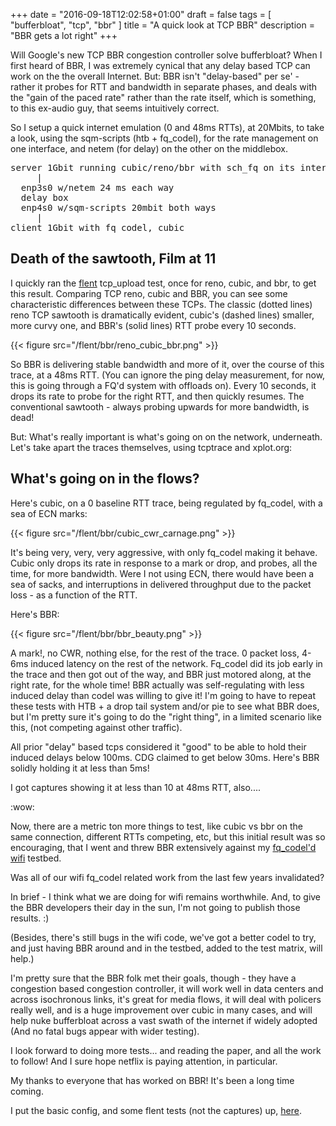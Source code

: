 +++
date = "2016-09-18T12:02:58+01:00"
draft = false
tags = [ "bufferbloat", "tcp", "bbr" ]
title = "A quick look at TCP BBR"
description = "BBR gets a lot right"
+++

Will Google's new TCP BBR congestion controller solve bufferbloat?
When I first heard of BBR, I was extremely cynical that any delay
based TCP can work on the the overall Internet. But: BBR isn't
"delay-based" per se' - rather it probes for RTT and bandwidth in
separate phases, and deals with the "gain of the paced rate" rather
than the rate itself, which is something, to this ex-audio guy, that
seems intuitively correct.

So I setup a quick internet emulation (0 and 48ms RTTs), at 20Mbits,
to take a look, using the sqm-scripts (htb + fq_codel), for the rate
management on one interface, and netem (for delay) on the other on the
middlebox.

<pre>
server 1Gbit running cubic/reno/bbr with sch_fq on its interfaces
     |
  enp3s0 w/netem 24 ms each way
  delay box
  enp4s0 w/sqm-scripts 20mbit both ways
     |
client 1Gbit with fq_codel, cubic
</pre>

## Death of the sawtooth, Film at 11

I quickly ran the [flent](https://flent.org) tcp_upload test, once for
reno, cubic, and bbr, to get this result. Comparing TCP reno, cubic
and BBR, you can see some characteristic differences between these
TCPs. The classic (dotted lines) reno TCP sawtooth is dramatically
evident, cubic's (dashed lines) smaller, more curvy one, and BBR's (solid
lines) RTT probe every 10 seconds.

{{< figure src="/flent/bbr/reno_cubic_bbr.png" >}}

So BBR is delivering stable bandwidth and more of it, over the course
of this trace, at a 48ms RTT. (You can ignore the ping delay
measurement, for now, this is going through a FQ'd system with
offloads on). Every 10 seconds, it drops its rate to probe for the
right RTT, and then quickly resumes. The conventional sawtooth -
always probing upwards for more bandwidth, is dead!

But: What's really important is what's going on on the network,
underneath. Let's take apart the traces themselves, using tcptrace and
xplot.org:

## What's going on in the flows?

Here's cubic, on a 0 baseline RTT trace, being regulated by fq_codel,
with a sea of ECN marks:

{{< figure src="/flent/bbr/cubic_cwr_carnage.png" >}}

It's being very, very, very aggressive, with only fq_codel making it
behave. Cubic only drops its rate in response to a mark or drop, and
probes, all the time, for more bandwidth. Were I not using ECN, there
would have been a sea of sacks, and interruptions in delivered
throughput due to the packet loss - as a function of the RTT.

Here's BBR:

{{< figure src="/flent/bbr/bbr_beauty.png" >}}

A mark!, no CWR, nothing else, for the rest of the trace. 0 packet
loss, 4-6ms induced latency on the rest of the network. Fq_codel did its
job early in the trace and then got out of the way, and BBR just
motored along, at the right rate, for the whole time! BBR actually was
self-regulating with less induced delay than codel was willing to give
it! I'm going to have to repeat these tests with HTB + a drop tail
system and/or pie to see what BBR does, but I'm pretty sure it's going
to do the "right thing", in a limited scenario like this, (not
competing against other traffic).

All prior "delay" based tcps considered it "good" to be able to hold
their induced delays below 100ms. CDG claimed to get below
30ms. Here's BBR solidly holding it at less than 5ms!

I got captures showing it at less than 10 at 48ms RTT, also....

:wow:

Now, there are a metric ton more things to test, like cubic vs bbr on
the same connection, different RTTs competing, etc, but this initial
result was so encouraging, that I went and threw BBR extensively
against my [fq_codel'd wifi](/tags/ath9k) testbed.

Was all of our wifi fq_codel related work from the last few years invalidated?

In brief - I think what we are doing for wifi remains worthwhile. And,
to give the BBR developers their day in the sun, I'm not going to
publish those results. :)

(Besides, there's still bugs in the wifi code, we've got a better codel
to try, and just having BBR around and in the testbed, added to the
test matrix, will help.)

I'm pretty sure that the BBR folk met their goals, though - they have
a congestion based congestion controller, it will work well in data
centers and across isochronous links, it's great for media flows, it
will deal with policers really well, and is a huge improvement over
cubic in many cases, and will help nuke bufferbloat across a vast
swath of the internet if widely adopted (And no fatal bugs appear with
wider testing).

I look forward to doing more tests... and reading the paper, and all
the work to follow! And I sure hope netflix is paying attention, in
particular.

My thanks to everyone that has worked on BBR! It's been a long time coming.

I put the basic config, and some flent tests (not the captures) up, [here](/flent/bbr).
